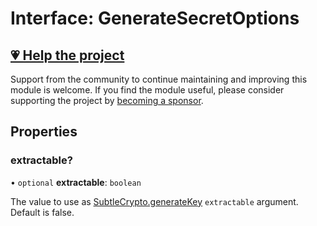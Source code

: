 # Interface: GenerateSecretOptions

## [💗 Help the project](https://github.com/sponsors/panva)

Support from the community to continue maintaining and improving this module is welcome. If you find the module useful, please consider supporting the project by [becoming a sponsor](https://github.com/sponsors/panva).

## Properties

### extractable?

• `optional` **extractable**: `boolean`

The value to use as [SubtleCrypto.generateKey](https://developer.mozilla.org/docs/Web/API/SubtleCrypto/generateKey) `extractable` argument. Default is false.
